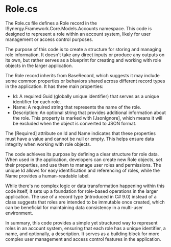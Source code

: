 # Role.cs

The Role.cs file defines a Role record in the ISynergy.Framework.Core.Models.Accounts namespace. This code is designed to represent a role within an account system, likely for user management or access control purposes.

The purpose of this code is to create a structure for storing and managing role information. It doesn't take any direct inputs or produce any outputs on its own, but rather serves as a blueprint for creating and working with role objects in the larger application.

The Role record inherits from BaseRecord, which suggests it may include some common properties or behaviors shared across different record types in the application. It has three main properties:

- Id: A required Guid (globally unique identifier) that serves as a unique identifier for each role.
- Name: A required string that represents the name of the role.
- Description: An optional string that provides additional information about the role. This property is marked with [JsonIgnore], which means it will be excluded when the object is converted to JSON format.

The [Required] attribute on Id and Name indicates that these properties must have a value and cannot be null or empty. This helps ensure data integrity when working with role objects.

The code achieves its purpose by defining a clear structure for role data. When used in the application, developers can create new Role objects, set their properties, and use them to manage user roles and permissions. The unique Id allows for easy identification and referencing of roles, while the Name provides a human-readable label.

While there's no complex logic or data transformation happening within this code itself, it sets up a foundation for role-based operations in the larger application. The use of a record type (introduced in C# 9.0) instead of a class suggests that roles are intended to be immutable once created, which can be beneficial for maintaining data consistency in a multi-user environment.

In summary, this code provides a simple yet structured way to represent roles in an account system, ensuring that each role has a unique identifier, a name, and optionally, a description. It serves as a building block for more complex user management and access control features in the application.